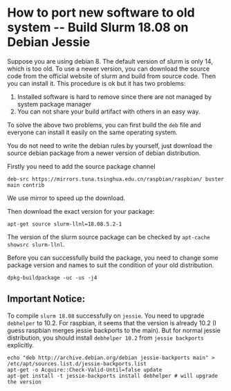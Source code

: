 # How to port new software to old system -- Build Slurm 18.08 on Debian Jessie

Suppose you are using debian 8. The default version of slurm is only 14, which is too old. To use a newer version, you can download the source code from 
the official website of slurm and build from source code. Then you can install it. This procedure is ok but it has two problems:

1. Installed software is hard to remove since there are not managed by system package manager
1. You can not share your build artifact with others in an easy way.

To solve the above two problems, you can first build the `deb` file and everyone can install it easily on the same operating system.

You do not need to write the debian rules by yourself, just download the source debian package from a newer version of debian distribution.

Firstly you need to add the source package channel

```
deb-src https://mirrors.tuna.tsinghua.edu.cn/raspbian/raspbian/ buster main contrib
```
We use mirror to speed up the download.

Then download the exact version for your package:
```shell
apt-get source slurm-llnl=18.08.5.2-1
```

The version of the slurm source package can be checked by `apt-cache showsrc slurm-llnl`.

Before you can successfully build the package, you need to change some package version and names to suit the condition of your old distribution.

```shell
dpkg-buildpackage -uc -us -j4
```

## Important Notice:
   To compile `slurm 18.08` successfully on `jessie`. You need to upgrade `debhelper` to 10.2. For raspbian, it seems that the version is already 10.2 (I guess raspbian merges jessie backports to the main).
   But for normal jessie distribution, you should install `debhelper 10.2` from `jessie backports` explicitly.
```shell
echo "deb http://archive.debian.org/debian jessie-backports main" > /etc/apt/sources.list.d/jessie-backports.list
apt-get -o Acquire::Check-Valid-Until=false update
apt-get install -t jessie-backports install debhelper # will upgrade the version
```
```